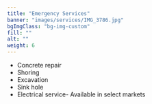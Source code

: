 ```yaml
---
title: "Emergency Services"
banner: "images/services/IMG_3786.jpg"
bgImgClass: "bg-img-custom"
fill: ""
alt: ""
weight: 6
---
```


- Concrete repair
- Shoring
- Excavation
- Sink hole
- Electrical service- Available in select markets
